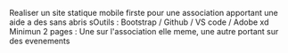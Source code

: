 Realiser un site statique mobile firste pour une association apportant une aide a des sans abris 
sOutils : Bootstrap  / Github / VS code / Adobe xd
Minimun 2 pages : Une sur l'association elle meme, une autre portant sur des evenements
